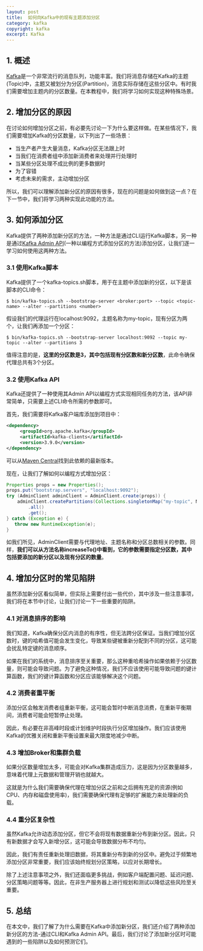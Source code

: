```yaml
---
layout: post
title:  如何向Kafka中的现有主题添加分区
category: kafka
copyright: kafka
excerpt: Kafka
---
```


## 1. 概述

[Kafka](https://www.baeldung.com/apache-kafka)是一个非常流行的消息队列，功能丰富。我们将消息存储在Kafka的主题(Topic)中，主题又被划分为分区(Partition)，消息实际存储在这些分区中。有时我们需要增加主题内的分区数量。在本教程中，我们将学习如何实现这种特殊场景。

## 2. 增加分区的原因

在讨论如何增加分区之前，有必要先讨论一下为什么要这样做。在某些情况下，我们需要增加Kafka的分区数量，以下列出了一些场景：

- 当生产者产生大量消息，Kafka分区无法跟上时
- 当我们在消费者组中添加新消费者来处理并行处理时
- 当某些分区处理不成比例的更多数据时
- 为了容错
- 考虑未来的需求，主动增加分区

所以，我们可以理解添加新分区的原因有很多，现在的问题是如何做到这一点？在下一节中，我们将学习两种实现此功能的方法。

## 3. 如何添加分区

Kafka提供了两种添加新分区的方法，一种方法是通过CLI运行Kafka脚本，另一种是通过[Kafka Admin API](https://www.baeldung.com/kafka-topic-creation)(一种以编程方式添加分区的方法)添加分区，让我们逐一学习如何使用这两种方法。

### 3.1 使用Kafka脚本

Kafka提供了一个kafka-topics.sh脚本，用于在主题中添加新的分区，以下是该脚本的CLI命令：

```shell
$ bin/kafka-topics.sh --bootstrap-server <broker:port> --topic <topic-name> --alter --partitions <number>
```

假设我们的代理运行在localhost:9092，主题名称为my-topic，现有分区为两个，让我们再添加一个分区：

```shell
$ bin/kafka-topics.sh --bootstrap-server localhost:9092 --topic my-topic --alter --partitions 3
```

值得注意的是，**这里的分区数是3，其中包括现有分区数和新分区数**，此命令确保代理总共有3个分区。

### 3.2 使用Kafka API

Kafka还提供了一种使用其Admin API以编程方式实现相同任务的方法，该API非常简单，只需要上述CLI命令所需的参数即可。

首先，我们需要将Kafka客户端库添加到项目中：

```xml
<dependency>
     <groupId>org.apache.kafka</groupId>
     <artifactId>kafka-clients</artifactId>
     <version>3.9.0</version>
</dependency>
```

可以从[Maven Central](https://mvnrepository.com/artifact/org.apache.kafka/kafka-clients)找到此依赖的最新版本。

现在，让我们了解如何以编程方式增加分区：

```java
Properties props = new Properties();
props.put("bootstrap.servers", "localhost:9092");
try (AdminClient adminClient = AdminClient.create(props)) {
    adminClient.createPartitions(Collections.singletonMap("my-topic", NewPartitions.increaseTo(3)))
        .all()
        .get();
} catch (Exception e) {
   throw new RuntimeException(e);
}
```

如我们所见，AdminClient需要与代理地址、主题名称和分区总数相关的参数。同样，**我们可以从方法名称increaseTo()中看到，它的参数需要指定分区数，其中包括要添加的新分区以及现有分区的数量**。

## 4. 增加分区时的常见陷阱

虽然添加新分区看似简单，但实际上需要付出一些代价，其中涉及一些注意事项，我们将在本节中讨论，让我们讨论一下一些重要的陷阱。

### 4.1 对消息排序的影响

我们知道，Kafka确保分区内消息的有序性，但无法跨分区保证。当我们增加分区数时，键的哈希值可能会发生变化，导致某些键被重新分配到不同的分区，这可能会扰乱特定键的消息顺序。

如果在我们的系统中，消息排序至关重要，那么这种重哈希操作如果依赖于分区数量，则可能会导致问题。为了避免这种情况，我们不应该使用可能导致问题的键计算函数，我们的键计算函数和分区应该能够解决这个问题。

### 4.2 消费者重平衡

添加分区会触发消费者组重新平衡，这可能会暂时中断消息消费，在重新平衡期间，消费者可能会短暂停止处理。

因此，有必要在非高峰时段或计划维护时段执行分区增加操作。我们应该使用Kafka的优雅关闭和重新平衡设置来最大限度地减少中断。

### 4.3 增加Broker和集群负载

如果分区数量增加太多，可能会对Kafka集群造成压力，这是因为分区数量越多，意味着代理上元数据和管理开销也就越大。

这就是为什么我们需要确保代理在增加分区之前和之后拥有充足的资源(例如CPU、内存和磁盘使用率)，我们需要确保代理有足够的扩展能力来处理新的负载。

### 4.4 重分区复杂性

虽然Kafka允许动态添加分区，但它不会将现有数据重新分布到新分区。因此，只有新数据才会写入新增分区，这可能会导致数据分布不均匀。

因此，我们有责任重新处理旧数据，将其重新分布到新的分区中。避免过于频繁地添加分区非常重要，我们应该始终规划分区策略，以应对长期增长。

除了上述注意事项之外，我们还面临更多挑战，例如客户端配置问题、延迟问题、分区策略问题等等。因此，在非生产服务器上进行规划和测试以降低这些风险至关重要。

## 5. 总结

在本文中，我们了解了为什么需要在Kafka中添加新分区，我们还介绍了两种添加新分区的方法-通过CLI和Kafka Admin API。最后，我们讨论了添加新分区时可能遇到的一些陷阱以及如何预测它们。
